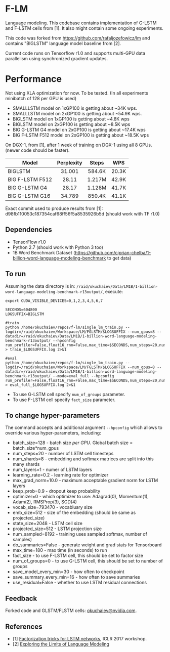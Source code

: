 # F-LM

Language modeling. This codebase contains implementation of G-LSTM and
F-LSTM cells from [1]. It also might contain some ongoing experiments.

This code was forked from https://github.com/rafaljozefowicz/lm and contains "BIGLSTM" language model baseline from [2].

Current code runs on Tensorflow r1.0 and supports multi-GPU data parallelism using synchronized gradient updates.

# Performance
Not using XLA optimization for now. To be tested.
(In all experiments minibatch of 128 per GPU is used)

* SMALLLSTM model on 1xGP100 is getting about ~34K wps.
* SMALLLSTM model on 2xGP100 is getting about ~54.9K wps.
* BIGLSTM model on 1xGP100 is getting about ~4.8K wps
* BIGLSTM model on 2xGP100 is getting about ~8.5K wps
* BIG G-LSTM G4 model on 2xGP100 is getting about ~17.4K wps
* BIG F-LSTM F512 model on 2xGP100 is getting about ~18.5K wps


On DGX-1, from [1], after 1 week of training on DGX-1 using all 8 GPUs.
(newer code should be faster).

| Model           | Perplexity | Steps      | WPS         |
| --------------- | :--------: | :--------: | :---------: |
| BIGLSTM         | 31.001     |    584.6K  |  20.3K      |
| BIG F-LSTM F512 | 28.11      |    1.217M  |  42.9K      |
| BIG G-LSTM G4   | 28.17      |    1.128M  |  41.7K      |
| BIG G-LSTM G16  | 34.789     |    850.4K  |  41.1K      |

Exact commit used to produce results from [1]: d98fb110053c187354caf68ff56f5a8535926b5d (should work with TF r1.0)

## Dependencies
* TensorFlow r1.0
* Python 2.7 (should work with Python 3 too)
* 1B Word Benchmark Dataset (https://github.com/ciprian-chelba/1-billion-word-language-modeling-benchmark to get data)

## To run
Assuming the data directory is in: `/raid/okuchaiev/Data/LM1B/1-billion-word-language-modeling-benchmark-r13output/`, execute:

```
export CUDA_VISIBLE_DEVICES=0,1,2,3,4,5,6,7

SECONDS=604800
LOGSUFFIX=BIGLSTM

#train
python /home/okuchaiev/repos/f-lm/single_lm_train.py --logdir=/raid/okuchaiev/Workspace/LM/FGLSTM/$LOGSUFFIX --num_gpus=8 --datadir=/raid/okuchaiev/Data/LM1B/1-billion-word-language-modeling-benchmark-r13output/ --hpconfig run_profiler=False,float16_rnn=False,max_time=$SECONDS,num_steps=20,num_shards=8,num_layers=2,learning_rate=0.2,max_grad_norm=1,keep_prob=0.9,emb_size=1024,projected_size=1024,state_size=8192,num_sampled=8192,batch_size=128  > train_$LOGSUFFIX.log 2>&1

#eval
python /home/okuchaiev/repos/f-lm/single_lm_train.py --logdir=/raid/okuchaiev/Workspace/LM/FGLSTM/$LOGSUFFIX --num_gpus=8 --datadir=/raid/okuchaiev/Data/LM1B/1-billion-word-language-modeling-benchmark-r13output/ --mode=eval_full --hpconfig run_profiler=False,float16_rnn=False,max_time=$SECONDS,num_steps=20,num_shards=8,num_layers=2,learning_rate=0.2,max_grad_norm=1,keep_prob=0.9,emb_size=1024,projected_size=1024,state_size=8192,num_sampled=8192,batch_size=16 > eval_full_$LOGSUFFIX.log 2>&1
```
* To use G-LSTM cell specify ```num_of_groups``` parameter.
* To use F-LSTM cell specify ```fact_size``` parameter.

## To change hyper-parameters

The command accepts and additional argument `--hpconfig` which allows to override various hyper-parameters, including:
* batch_size=128 - batch size *per GPU*. Global batch size = batch_size*num_gpus
* num_steps=20 - number of LSTM cell timesteps
* num_shards=8 - embedding and softmax matrices are split into this many shards
* num_layers=1 - numer of LSTM layers
* learning_rate=0.2 - learning rate for optimizer
* max_grad_norm=10.0 -  maximum acceptable gradient norm for LSTM layers
* keep_prob=0.9 - dropout keep probability
* optimizer=0 - which optimizer to use: Adagrad(0), Momentum(1), Adam(2), RMSProp(3), SGD(4)
* vocab_size=793470 - vocabluary size
* emb_size=512 - size of the embedding (should be same as projected_size)
* state_size=2048 - LSTM cell size
* projected_size=512 - LSTM projection size
* num_sampled=8192 - training uses sampled softmax, number of samples)
* do_summaries=False - generate weight and grad stats for Tensorboard
* max_time=180 - max time (in seconds) to run
* fact_size - to use F-LSTM cell, this should be set to factor size
* num_of_groups=0 - to use G-LSTM cell, this should be set to number of groups
* save_model_every_min=30 - how often to checkpoint
* save_summary_every_min=16 - how often to save summaries
* use_residual=False - whether to use LSTM residual connections

## Feedback
Forked code and GLSTM/FLSTM cells: okuchaiev@nvidia.com.

## References
* [1] [Factorization tricks for LSTM networks](https://openreview.net/forum?id=ByxWXyNFg&noteId=ByxWXyNFg), ICLR 2017 workshop.
* [2] [Exploring the Limits of Language Modeling](https://arxiv.org/abs/1602.02410)
